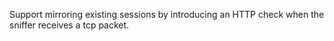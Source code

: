Support mirroring existing sessions by introducing an HTTP check when the sniffer receives a tcp packet.